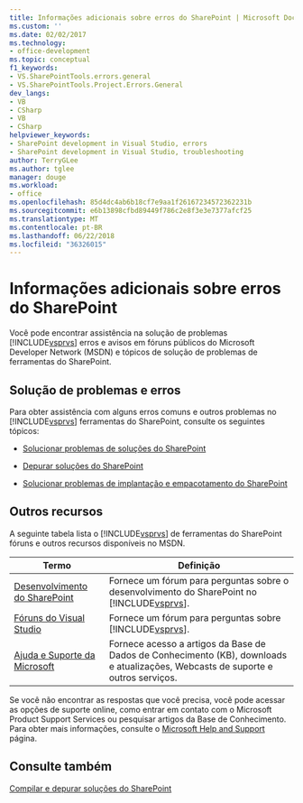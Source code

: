 ```yaml
---
title: Informações adicionais sobre erros do SharePoint | Microsoft Docs
ms.custom: ''
ms.date: 02/02/2017
ms.technology:
- office-development
ms.topic: conceptual
f1_keywords:
- VS.SharePointTools.errors.general
- VS.SharePointTools.Project.Errors.General
dev_langs:
- VB
- CSharp
- VB
- CSharp
helpviewer_keywords:
- SharePoint development in Visual Studio, errors
- SharePoint development in Visual Studio, troubleshooting
author: TerryGLee
ms.author: tglee
manager: douge
ms.workload:
- office
ms.openlocfilehash: 85d4dc4ab6b18cf7e9aa1f26167234572362231b
ms.sourcegitcommit: e6b13898cfbd89449f786c2e8f3e3e7377afcf25
ms.translationtype: MT
ms.contentlocale: pt-BR
ms.lasthandoff: 06/22/2018
ms.locfileid: "36326015"
---
```

# <a name="additional-information-for-sharepoint-errors"></a>Informações adicionais sobre erros do SharePoint
  Você pode encontrar assistência na solução de problemas [!INCLUDE[vsprvs](../sharepoint/includes/vsprvs-md.md)] erros e avisos em fóruns públicos do Microsoft Developer Network (MSDN) e tópicos de solução de problemas de ferramentas do SharePoint.  
  
## <a name="troubleshoot-errors-and-issues"></a>Solução de problemas e erros
 Para obter assistência com alguns erros comuns e outros problemas no [!INCLUDE[vsprvs](../sharepoint/includes/vsprvs-md.md)] ferramentas do SharePoint, consulte os seguintes tópicos:  
  
-   [Solucionar problemas de soluções do SharePoint](../sharepoint/troubleshooting-sharepoint-solutions.md)  
  
-   [Depurar soluções do SharePoint](../sharepoint/debugging-sharepoint-solutions.md)  
  
-   [Solucionar problemas de implantação e empacotamento do SharePoint](../sharepoint/troubleshooting-sharepoint-packaging-and-deployment.md)  
  
## <a name="other-resources"></a>Outros recursos
 A seguinte tabela lista o [!INCLUDE[vsprvs](../sharepoint/includes/vsprvs-md.md)] de ferramentas do SharePoint fóruns e outros recursos disponíveis no MSDN.  
  
|Termo|Definição|  
|----------|----------------|  
|[Desenvolvimento do SharePoint](http://go.microsoft.com/fwlink/?LinkId=179593)|Fornece um fórum para perguntas sobre o desenvolvimento do SharePoint no [!INCLUDE[vsprvs](../sharepoint/includes/vsprvs-md.md)].|  
|[Fóruns do Visual Studio](http://go.microsoft.com/fwlink/?LinkID=150452)|Fornece um fórum para perguntas sobre [!INCLUDE[vsprvs](../sharepoint/includes/vsprvs-md.md)].|  
|[Ajuda e Suporte da Microsoft](http://go.microsoft.com/fwlink/?LinkID=108287)|Fornece acesso a artigos da Base de Dados de Conhecimento (KB), downloads e atualizações, Webcasts de suporte e outros serviços.|  
  
 Se você não encontrar as respostas que você precisa, você pode acessar as opções de suporte online, como entrar em contato com o Microsoft Product Support Services ou pesquisar artigos da Base de Conhecimento. Para obter mais informações, consulte o [Microsoft Help and Support](http://go.microsoft.com/fwlink/?LinkID=155371) página.  
  
## <a name="see-also"></a>Consulte também
 [Compilar e depurar soluções do SharePoint](../sharepoint/building-and-debugging-sharepoint-solutions.md)  
  
 
